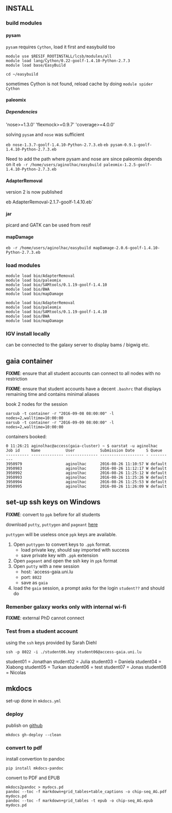
## INSTALL

### build modules

#### pysam

`pysam` requires `Cython`, load it first and easybuild too

```
module use $RESIF_ROOTINSTALL/lcsb/modules/all
module load lang/Cython/0.22-goolf-1.4.10-Python-2.7.3
module load base/EasyBuild
```

`cd ~/easybuild`


sometimes Cython is not found, reload cache by doing `module spider Cython`

#### paleomix


##### Dependencies

'nose>=1.3.0'
'flexmock>=0.9.7'
'coverage>=4.0.0'

solving `pysam` and `nose` was sufficient

`eb nose-1.3.7-goolf-1.4.10-Python-2.7.3.eb`
`eb pysam-0.9.1-goolf-1.4.10-Python-2.7.3.eb`


Need to add the path where pysam and nose are since paleomix depends on it
`eb -r /home/users/aginolhac/easybuild paleomix-1.2.5-goolf-1.4.10-Python-2.7.3.eb`

#### AdapterRemoval

version 2 is now published

eb AdapterRemoval-2.1.7-goolf-1.4.10.eb`


#### jar

picard and GATK can be used from resif 

#### mapDamage

`eb -r /home/users/aginolhac/easybuild mapDamage-2.0.6-goolf-1.4.10-Python-2.7.3.eb`

### load modules

```
module load bio/AdapterRemoval
module load bio/paleomix
module load bio/SAMtools/0.1.19-goolf-1.4.10
module load bio/BWA
module load bio/mapDamage
```


```
module load bio/AdapterRemoval
module load bio/paleomix
module load bio/SAMtools/0.1.19-goolf-1.4.10
module load bio/BWA
module load bio/mapDamage
```

### IGV install locally

can be connected to the galaxy server to display bams / bigwig etc.

## gaia container

**FIXME**: ensure that all student accounts can connect to all nodes with no restriction

**FIXME**: ensure that student accounts have a decent `.bashrc` that displays remaining time and contains minimal aliases

book 2 nodes for the session

```
oarsub -t container -r "2016-09-08 08:00:00" -l nodes=2,walltime=10:00:00
oarsub -t container -r "2016-09-09 08:00:00" -l nodes=2,walltime=10:00:00
```

containers booked:
```
0 11:26:21 aginolhac@access(gaia-cluster) ~ $ oarstat -u aginolhac
Job id     Name           User           Submission Date     S Queue
---------- -------------- -------------- ------------------- - ----------
3950979                   aginolhac      2016-08-26 11:10:57 W default   
3950983                   aginolhac      2016-08-26 11:12:17 W default   
3950992                   aginolhac      2016-08-26 11:25:12 W default   
3950993                   aginolhac      2016-08-26 11:25:26 W default   
3950994                   aginolhac      2016-08-26 11:25:53 W default   
3950995                   aginolhac      2016-08-26 11:26:09 W default
```

## set-up ssh keys on Windows

**FIXME**: convert to `ppk` before for all students 

download `putty`, `puttygen` and `pageant` [here](http://www.chiark.greenend.org.uk/~sgtatham/putty/download.html)

`puttygen` will be useless once `ppk` keys are available.

1. Open `puttygen` to convert keys to `.ppk` format. 
    * load private key, should say imported with success
    * save private key with `.ppk` extension
1. Open `pageant` and open the ssh key in `ppk` format
1. Open `putty` with a new session
    * host: `access-gaia.uni.lu
    * port: `8022`
    * save as `gaia`
1. load the `gaia` session, a prompt asks for the login `student??` and should do


### Remenber galaxy works only with internal wi-fi

**FIXME**: external PhD cannot connect


### Test from a student account

using the `ssh` keys provided by Sarah Diehl

`ssh -p 8022 -i ./student06.key student06@access-gaia.uni.lu`

student01 = Jonathan
student02 = Julia
student03 = Daniela
student04 = Xiabong
student05 = Turkan
student06 = test
student07 = Jonas
student08 = Nicolas

## mkdocs

set-up done in `mkdocs.yml`

### deploy

publish on [github](http://ginolhac.github.io/chip-seq/)
```
mkdocs gh-deploy --clean
```

### convert to pdf

install convertion to pandoc 

```
pip install mkdocs-pandoc
```

convert to PDF and EPUB

```
mkdocs2pandoc > mydocs.pd
pandoc --toc -f markdown+grid_tables+table_captions -o chip-seq_AG.pdf mydocs.pd
pandoc --toc -f markdown+grid_tables -t epub -o chip-seq_AG.epub mydocs.pd
```
